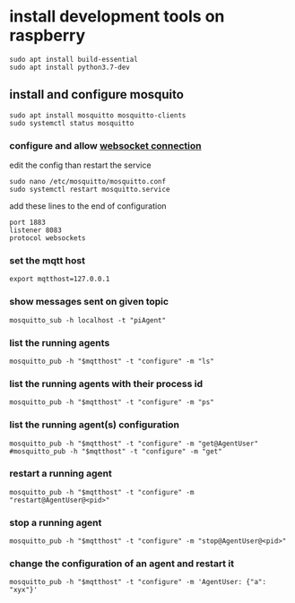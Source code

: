 # install development tools on raspberry
```shell
sudo apt install build-essential
sudo apt install python3.7-dev
```

## install and configure mosquito

```shell
sudo apt install mosquitto mosquitto-clients
sudo systemctl status mosquitto
```

### configure and allow [websocket connection](https://stackoverflow.com/questions/41076961/unable-to-connect-to-mosquitto-over-websocket)

edit the config than restart the service
```shell
sudo nano /etc/mosquitto/mosquitto.conf
sudo systemctl restart mosquitto.service
```

add these lines to the end of configuration
```
port 1883
listener 8083
protocol websockets
```

### set the mqtt host
```shell
export mqtthost=127.0.0.1
```

### show messages sent on given topic
```shell
mosquitto_sub -h localhost -t "piAgent"
```

### list the running agents
```shell
mosquitto_pub -h "$mqtthost" -t "configure" -m "ls"
```

### list the running agents with their process id
```shell
mosquitto_pub -h "$mqtthost" -t "configure" -m "ps"
```

### list the running agent(s) configuration
```shell
mosquitto_pub -h "$mqtthost" -t "configure" -m "get@AgentUser"
#mosquitto_pub -h "$mqtthost" -t "configure" -m "get"
```

### restart a running agent
```shell
mosquitto_pub -h "$mqtthost" -t "configure" -m "restart@AgentUser@<pid>"
```

### stop a running agent
```shell
mosquitto_pub -h "$mqtthost" -t "configure" -m "stop@AgentUser@<pid>"
```

### change the configuration of an agent and restart it
```shell
mosquitto_pub -h "$mqtthost" -t "configure" -m 'AgentUser: {"a": "xyx"}'
```
